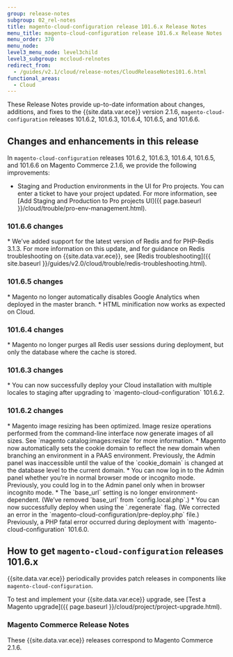 ```yaml
---
group: release-notes
subgroup: 02_rel-notes
title: magento-cloud-configuration release 101.6.x Release Notes
menu_title: magento-cloud-configuration release 101.6.x Release Notes
menu_order: 370
menu_node:
level3_menu_node: level3child
level3_subgroup: mccloud-relnotes
redirect_from:
  - /guides/v2.1/cloud/release-notes/CloudReleaseNotes101.6.html
functional_areas:
  - Cloud
---
```


These Release Notes provide up-to-date information about changes, additions, and fixes to the {{site.data.var.ece}} version 2.1.6, `magento-cloud-configuration` releases 101.6.2, 101.6.3, 101.6.4, 101.6.5, and 101.6.6.

## Changes and enhancements in this release

In `magento-cloud-configuration` releases 101.6.2, 101.6.3, 101.6.4, 101.6.5, and 101.6.6 on Magento Commerce 2.1.6, we provide the following improvements:

* Staging and Production environments in the UI for Pro projects. You can enter a ticket to have your project updated. For more information, see [Add Staging and Production to Pro projects UI]({{ page.baseurl }}/cloud/trouble/pro-env-management.html).

### 101.6.6 changes

<!--- MAGECLOUD-1005 -->* We’ve added support for the latest version of Redis and for PHP-Redis 3.1.3. For more information on this update, and for guidance on Redis troubleshooting on {{site.data.var.ece}}, see [Redis troubleshooting]({{ site.baseurl }}/guides/v2.0/cloud/trouble/redis-troubleshooting.html).

### 101.6.5 changes

<!--- MAGECLOUD-870 -->* Magento no longer automatically disables Google Analytics when deployed in the master branch.

<!--- MAGECLOUD-860 -->* HTML minification now works as expected on Cloud.

### 101.6.4 changes

<!--- MAGECLOUD-792 -->* Magento no longer purges all Redis user sessions during deployment, but only the database where the cache is stored.

### 101.6.3 changes

<!--- MAGECLOUD-771 -->* You can now successfully deploy your Cloud installation with multiple locales to staging after upgrading to `magento-cloud-configuration` 101.6.2.

### 101.6.2 changes

<!--- MAGECLOUD-762 -->* Magento image resizing has been optimized. Image resize operations performed from the command-line interface now generate images of all sizes. See `magento catalog:images:resize` for more information.


<!--- MAGECLOUD-587 -->* Magento now automatically sets the cookie domain to reflect the new domain when branching an environment in a PAAS environment. Previously, the Admin panel was inaccessible until the value of the `cookie_domain` is changed at the database level to the current domain.

<!--- MAGECLOUD-683 -->* You can now log in to the Admin panel whether you’re in normal browser mode or incognito mode. Previously, you could log in to the Admin panel only when in browser incognito mode.


<!--- MAGECLOUD-614 -->* The `base_url` setting is no longer environment-dependent. (We’ve removed `base_url` from `config.local.php`.)


<!--- MAGECLOUD-717 -->* You can now successfully deploy when using the `.regenerate` flag. (We corrected an error in the `magento-cloud-configuration/pre-deploy.php` file.) Previously, a PHP fatal error occurred during deployment with `magento-cloud-configuration` 101.6.0.

## How to get `magento-cloud-configuration` releases 101.6.x
{{site.data.var.ece}}  periodically provides patch releases in components like `magento-cloud-configuration`.

To test and implement your {{site.data.var.ece}} upgrade, see [Test a Magento upgrade]({{ page.baseurl }}/cloud/project/project-upgrade.html).

### Magento Commerce Release Notes

These {{site.data.var.ece}}  releases correspond to Magento Commerce 2.1.6.
